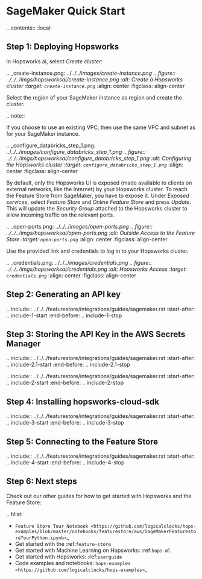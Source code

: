 SageMaker Quick Start
=====================

.. contents:: :local:

Step 1: Deploying Hopsworks
---------------------------

In Hopsworks.ai, select *Create cluster*:

.. _create-instance.png: ../../../_images/create-instance.png
.. figure:: ../../../imgs/hopsworksai/create-instance.png
    :alt: Create a Hopsworks cluster
    :target: `create-instance.png`_
    :align: center
    :figclass: align-center

Select the region of your SageMaker instance as region and create the cluster.

.. note::

  If you choose to use an existing VPC, then use the same VPC and subnet as for your SageMaker instance.

.. _configure_databricks_step_1.png: ../../../_images/configure_databricks_step_1.png
.. figure:: ../../../imgs/hopsworksai/configure_databricks_step_1.png
    :alt: Configuring the Hopsworks cluster
    :target: `configure_databricks_step_1.png`_
    :align: center
    :figclass: align-center


By default, only the Hopsworks UI is exposed (made available to clients on external networks, like the Internet)
by your Hopsworks cluster. To reach the Feature Store from SageMaker, you have
to expose it. Under *Exposed services*, select *Feature Store* and *Online Feature Store* and press *Update*.
This will update the *Security Group* attached to the Hopsworks cluster to allow incoming traffic on the relevant ports.

.. _open-ports.png: ../../../_images/open-ports.png
.. figure:: ../../../imgs/hopsworksai/open-ports.png
    :alt: Outside Access to the Feature Store
    :target: `open-ports.png`_
    :align: center
    :figclass: align-center

Use the provided link and credentials to log in to your Hopsworks cluster.

.. _credentials.png: ../../../_images/credentials.png
.. figure:: ../../../imgs/hopsworksai/credentials.png
    :alt: Hopsworks Access
    :target: `credentials.png`_
    :align: center
    :figclass: align-center


Step 2: Generating an API key
-----------------------------

.. include:: ../../../featurestore/integrations/guides/sagemaker.rst
  :start-after: .. include-1-start
  :end-before:  .. include-1-stop

Step 3: Storing the API Key in the AWS Secrets Manager
------------------------------------------------------

.. include:: ../../../featurestore/integrations/guides/sagemaker.rst
  :start-after: .. include-2.1-start
  :end-before:  .. include-2.1-stop

.. include:: ../../../featurestore/integrations/guides/sagemaker.rst
  :start-after: .. include-2-start
  :end-before:  .. include-2-stop

Step 4: Installing hopsworks-cloud-sdk
--------------------------------------

.. include:: ../../../featurestore/integrations/guides/sagemaker.rst
  :start-after: .. include-3-start
  :end-before:  .. include-3-stop

Step 5: Connecting to the Feature Store
---------------------------------------

.. include:: ../../../featurestore/integrations/guides/sagemaker.rst
  :start-after: .. include-4-start
  :end-before:  .. include-4-stop

Step 6: Next steps
------------------

Check out our other guides for how to get started with Hopsworks and the Feature Store:

.. hlist:

* `Feature Store Tour Notebook <https://github.com/logicalclocks/hops-examples/blob/master/notebooks/featurestore/aws/SageMakerFeaturestoreTourPython.ipynb>`_
* Get started with the :ref:`feature-store`
* Get started with Machine Learning on Hopsworks: :ref:`hops-ml`
* Get started with Hopsworks: :ref:`userguide`
* Code examples and notebooks: `hops-examples <https://github.com/logicalclocks/hops-examples>`_

